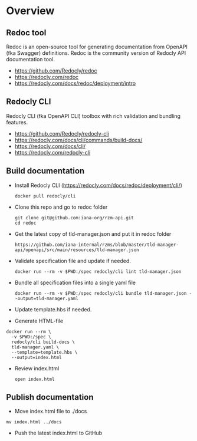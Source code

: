 # Overview 

## Redoc tool
Redoc is an open-source tool for generating documentation from OpenAPI (fka Swagger) definitions. Redoc is the 
community version of Redocly API documentation tool.

* https://github.com/Redocly/redoc 
* https://redocly.com/redoc
* https://redocly.com/docs/redoc/deployment/intro

##  Redocly CLI

Redocly CLI (fka OpenAPI CLI) toolbox with rich validation and bundling features.

* https://github.com/Redocly/redocly-cli
* https://redocly.com/docs/cli/commands/build-docs/
* https://redocly.com/docs/cli/
* https://redocly.com/redocly-cli

## Build documentation 

- Install Redocly CLI (https://redocly.com/docs/redoc/deployment/cli/)
  ```
  docker pull redocly/cli
  ``` 
  
- Clone this repo and go to redoc folder
  ```
  git clone git@github.com:iana-org/rzm-api.git
  cd redoc
  ```
- Get the latest copy of tld-manager.json and put it in redoc folder
  ```
  https://github.com/iana-internal/rzms/blob/master/tld-manager-api/openapi/src/main/resources/tld-manager.json
  ``` 
- Validate specification file and update if needed.
  ```
  docker run --rm -v $PWD:/spec redocly/cli lint tld-manager.json
  ```
- Bundle all specification files into a single yaml file
  ```
  docker run --rm -v $PWD:/spec redocly/cli bundle tld-manager.json --output=tld-manager.yaml
  ```
- Update template.hbs if needed.
- Generate HTML-file
```
docker run --rm \
  -v $PWD:/spec \
  redocly/cli build-docs \
  tld-manager.yaml \
  --template=template.hbs \
  --output=index.html
```
- Review index.html
  ```
  open index.html
  ```

## Publish documentation 

- Move index.html file to ./docs
```
mv index.html ../docs
```
- Push the latest index.html to GitHub

